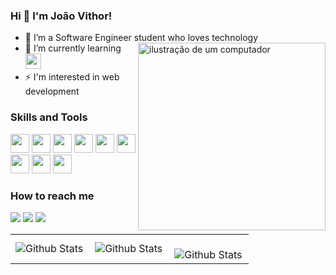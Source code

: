 ### Hi 🤚 I'm João Vithor! 

- 🔭 I’m a Software Engineer student who loves technology <img src="https://github.com/JoaoVithorr/JoaoVithorr/assets/164553219/fd9dbbb2-469b-4ceb-97b7-159fbca7282a" alt="ilustração de um computador" min-width="300px" max-width="300px" width="300px" align="right">
- 🌱 I’m currently learning <img width="25" height="25" src="https://cdn.jsdelivr.net/gh/devicons/devicon@latest/icons/react/react-original-wordmark.svg" />   
- ⚡ I'm interested in web development

### Skills and Tools
<img width="30" height="30" src="https://cdn.jsdelivr.net/gh/devicons/devicon@latest/icons/html5/html5-original.svg" /> <img width="30" height="30" src="https://cdn.jsdelivr.net/gh/devicons/devicon@latest/icons/css3/css3-original.svg" /> <img width="30" height="30" src="https://cdn.jsdelivr.net/gh/devicons/devicon@latest/icons/javascript/javascript-plain.svg" /> <img width="30" height="30" src="https://cdn.jsdelivr.net/gh/devicons/devicon@latest/icons/nodejs/nodejs-original.svg" /> <img width="30" height="30" src="https://cdn.jsdelivr.net/gh/devicons/devicon@latest/icons/mysql/mysql-original.svg" /> <img width="30" height="30" src="https://cdn.jsdelivr.net/gh/devicons/devicon@latest/icons/mongodb/mongodb-original.svg" /> <img width="30" height="30" src="https://cdn.jsdelivr.net/gh/devicons/devicon@latest/icons/python/python-original.svg"/> <img width="30" height="30" src="https://cdn.jsdelivr.net/gh/devicons/devicon@latest/icons/linux/linux-original.svg" /> <img width="30" height="30" src="https://cdn.jsdelivr.net/gh/devicons/devicon@latest/icons/git/git-original.svg" />


### How to reach me
<a href = "mailto:joaovithormg@gmail.com"><img loading="lazy" src="https://img.shields.io/badge/Gmail-D14836?style=for-the-badge&logo=gmail&logoColor=white" target="_blank"></a> <a href="https://www.linkedin.com/in/jo%C3%A3o-vithor-moraes-b763872b3/" target="_blank"><img loading="lazy" src="https://img.shields.io/badge/-LinkedIn-%230077B5?style=for-the-badge&logo=linkedin&logoColor=white" target="_blank"></a> <a href="https://www.instagram.com/joaovithormoraes_/" target="_blank"><img loading="lazy" src="https://img.shields.io/badge/-Instagram-%23E4405F?style=for-the-badge&logo=instagram&logoColor=white" target="_blank"></a>

<table>
  <tr>
       <td>
      <img
        align="left"
        src="https://github-readme-stats.vercel.app/api?username=JoaoVithorr&theme=merko&hide_border=false&include_all_commits=true"
        alt="Github Stats"
      />
    </td>
    <td>
      <img
        align="left"
        src="https://github-readme-stats.vercel.app/api/top-langs/?username=JoaoVithorr&theme=merko&hide_border=false&include_all_commits=true&count_private=true&layout=compact"
        alt="Github Stats"
      />
    </td>
    <td>
      <br />
      <img
        align="left"
        src="https://github-readme-streak-stats.herokuapp.com/?user=JoaoVithorr&theme=merko&hide_border=false"
        alt="Github Stats"
      />
    </td>
  </tr>
</table>    






          
          
          
          
        
